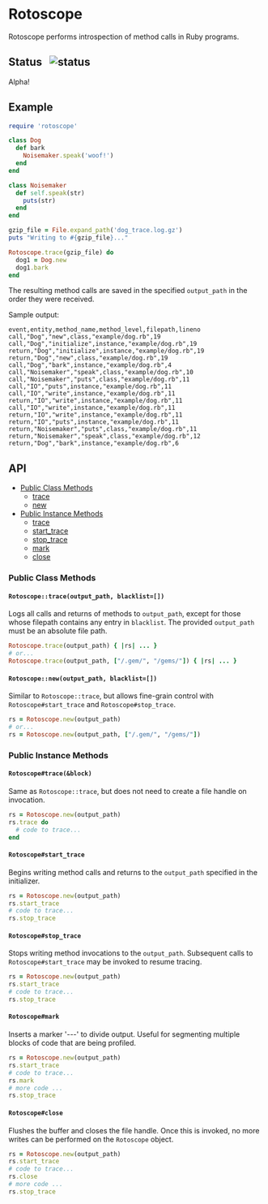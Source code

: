 # Rotoscope

Rotoscope performs introspection of method calls in Ruby programs.

## Status &nbsp; ![status](https://circleci.com/gh/Shopify/rotoscope/tree/master.svg?style=shield&circle-token=cddbd315df7a81ab944adf4dfc14a5800cd589fc)

Alpha!

## Example

```ruby
require 'rotoscope'

class Dog
  def bark
    Noisemaker.speak('woof!')
  end
end

class Noisemaker
  def self.speak(str)
    puts(str)
  end
end

gzip_file = File.expand_path('dog_trace.log.gz')
puts "Writing to #{gzip_file}..."

Rotoscope.trace(gzip_file) do
  dog1 = Dog.new
  dog1.bark
end

```

The resulting method calls are saved in the specified `output_path` in the order they were received.

Sample output:

```
event,entity,method_name,method_level,filepath,lineno
call,"Dog","new",class,"example/dog.rb",19
call,"Dog","initialize",instance,"example/dog.rb",19
return,"Dog","initialize",instance,"example/dog.rb",19
return,"Dog","new",class,"example/dog.rb",19
call,"Dog","bark",instance,"example/dog.rb",4
call,"Noisemaker","speak",class,"example/dog.rb",10
call,"Noisemaker","puts",class,"example/dog.rb",11
call,"IO","puts",instance,"example/dog.rb",11
call,"IO","write",instance,"example/dog.rb",11
return,"IO","write",instance,"example/dog.rb",11
call,"IO","write",instance,"example/dog.rb",11
return,"IO","write",instance,"example/dog.rb",11
return,"IO","puts",instance,"example/dog.rb",11
return,"Noisemaker","puts",class,"example/dog.rb",11
return,"Noisemaker","speak",class,"example/dog.rb",12
return,"Dog","bark",instance,"example/dog.rb",6

```

## API

- [Public Class Methods](#public-class-methods)
  - [trace](#rotoscopetraceoutput_path-blacklist)
  - [new](#rotoscopenewoutput_path-blacklist)
- [Public Instance Methods](#public-instance-methods)
  - [trace](#rotoscopetraceblock)
  - [start_trace](#rotoscopestart_trace)
  - [stop_trace](#rotoscopestop_trace)
  - [mark](#rotoscopemark)
  - [close](#rotoscopeclose)

### Public Class Methods

#### `Rotoscope::trace(output_path, blacklist=[])`

Logs all calls and returns of methods to `output_path`, except for those whose filepath contains any entry in `blacklist`. The provided `output_path` must be an absolute file path.

```ruby
Rotoscope.trace(output_path) { |rs| ... }
# or...
Rotoscope.trace(output_path, ["/.gem/", "/gems/"]) { |rs| ... }
```

#### `Rotoscope::new(output_path, blacklist=[])`

Similar to `Rotoscope::trace`, but allows fine-grain control with `Rotoscope#start_trace` and `Rotoscope#stop_trace`.
```ruby
rs = Rotoscope.new(output_path)
# or...
rs = Rotoscope.new(output_path, ["/.gem/", "/gems/"])
```

### Public Instance Methods

#### `Rotoscope#trace(&block)`

Same as `Rotoscope::trace`, but does not need to create a file handle on invocation.

```ruby
rs = Rotoscope.new(output_path)
rs.trace do
  # code to trace...
end
```

#### `Rotoscope#start_trace`

Begins writing method calls and returns to the `output_path` specified in the initializer.

```ruby
rs = Rotoscope.new(output_path)
rs.start_trace
# code to trace...
rs.stop_trace
```

#### `Rotoscope#stop_trace`

Stops writing method invocations to the `output_path`. Subsequent calls to `Rotoscope#start_trace` may be invoked to resume tracing.

```ruby
rs = Rotoscope.new(output_path)
rs.start_trace
# code to trace...
rs.stop_trace
```

#### `Rotoscope#mark`

 Inserts a marker '---' to divide output. Useful for segmenting multiple blocks of code that are being profiled.

```ruby
rs = Rotoscope.new(output_path)
rs.start_trace
# code to trace...
rs.mark
# more code ...
rs.stop_trace
```

#### `Rotoscope#close`

Flushes the buffer and closes the file handle. Once this is invoked, no more writes can be performed on the `Rotoscope` object.

```ruby
rs = Rotoscope.new(output_path)
rs.start_trace
# code to trace...
rs.close
# more code ...
rs.stop_trace
```
